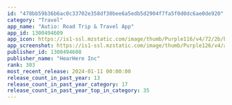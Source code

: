 ```yaml
---
id: "478bb59b36b6ac0c33702e358df30bee6a5edb5d2904f7fa5f0d0dc6ae0de920"
category: "Travel"
app_name: "Autio: Road Trip & Travel App"
app_id: 1300494609
app_icon: https://is1-ssl.mzstatic.com/image/thumb/Purple116/v4/72/2b/b4/722bb4b9-20c2-ad2b-9eab-516c3839be07/AppIcon-0-0-1x_U007emarketing-0-5-0-85-220.png/1024x1024bb.png
app_screenshot: https://is1-ssl.mzstatic.com/image/thumb/Purple126/v4/a0/4e/bb/a04ebb35-3841-6993-e9fb-75422de72da6/0a2e456d-279b-4d57-8d28-f7a6e3e00b1d_1.png/1284x2778bb.png
publisher_id: 1300494608
publisher_name: "HearHere Inc"
rank: 303
most_recent_release: 2024-01-11 00:00:00
release_count_in_past_year: 13
release_count_in_past_year_category: 17
release_count_in_past_year_top_in_category: 35
---
```

